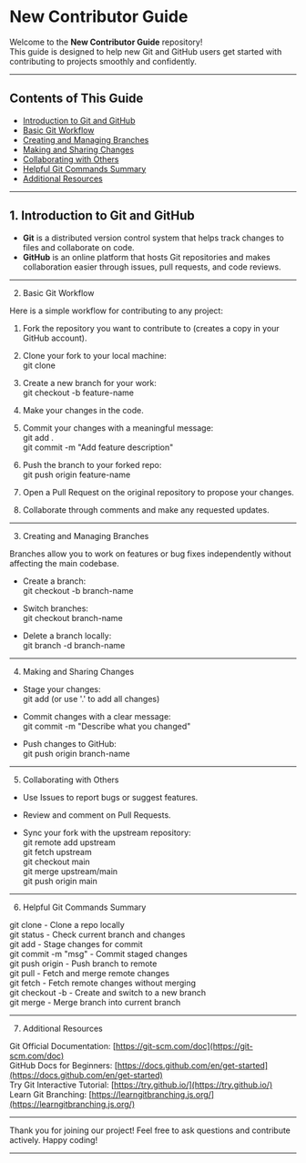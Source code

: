 # New Contributor Guide

Welcome to the **New Contributor Guide** repository!  
This guide is designed to help new Git and GitHub users get started with contributing to projects smoothly and confidently.

---

## Contents of This Guide

- [Introduction to Git and GitHub](#1-introduction-to-git-and-github)
- [Basic Git Workflow](#2-basic-git-workflow)
- [Creating and Managing Branches](#3-creating-and-managing-branches)
- [Making and Sharing Changes](#4-making-and-sharing-changes)
- [Collaborating with Others](#5-collaborating-with-others)
- [Helpful Git Commands Summary](#6-helpful-git-commands-summary)
- [Additional Resources](#7-additional-resources)

---

## 1. Introduction to Git and GitHub

- **Git** is a distributed version control system that helps track changes to files and collaborate on code.  
- **GitHub** is an online platform that hosts Git repositories and makes collaboration easier through issues, pull requests, and code reviews.

---

2. Basic Git Workflow

Here is a simple workflow for contributing to any project:

1. Fork the repository you want to contribute to (creates a copy in your GitHub account).

2. Clone your fork to your local machine:  
    git clone

3. Create a new branch for your work:  
    git checkout \-b feature-name

4. Make your changes in the code.

5. Commit your changes with a meaningful message:  
    git add .  
    git commit \-m "Add feature description"

6. Push the branch to your forked repo:  
    git push origin feature-name

7. Open a Pull Request on the original repository to propose your changes.

8. Collaborate through comments and make any requested updates.

---

3. Creating and Managing Branches

Branches allow you to work on features or bug fixes independently without affecting the main codebase.

* Create a branch:  
   git checkout \-b branch-name

* Switch branches:  
   git checkout branch-name

* Delete a branch locally:  
   git branch \-d branch-name

---

4. Making and Sharing Changes

* Stage your changes:  
   git add (or use '.' to add all changes)

* Commit changes with a clear message:  
   git commit \-m "Describe what you changed"

* Push changes to GitHub:  
   git push origin branch-name

---

5. Collaborating with Others

* Use Issues to report bugs or suggest features.

* Review and comment on Pull Requests.

* Sync your fork with the upstream repository:  
   git remote add upstream  
   git fetch upstream  
   git checkout main  
   git merge upstream/main  
   git push origin main

---

6. Helpful Git Commands Summary

git clone \- Clone a repo locally  
 git status \- Check current branch and changes  
 git add \- Stage changes for commit  
 git commit \-m "msg" \- Commit staged changes  
 git push origin \- Push branch to remote  
 git pull \- Fetch and merge remote changes  
 git fetch \- Fetch remote changes without merging  
 git checkout \-b \- Create and switch to a new branch  
 git merge \- Merge branch into current branch

---

7. Additional Resources

Git Official Documentation: [https://git-scm.com/doc](https://git-scm.com/doc)  
 GitHub Docs for Beginners: [https://docs.github.com/en/get-started](https://docs.github.com/en/get-started)  
 Try Git Interactive Tutorial: [https://try.github.io/](https://try.github.io/)  
 Learn Git Branching: [https://learngitbranching.js.org/](https://learngitbranching.js.org/)

---

Thank you for joining our project\! Feel free to ask questions and contribute actively. Happy coding\!

---

